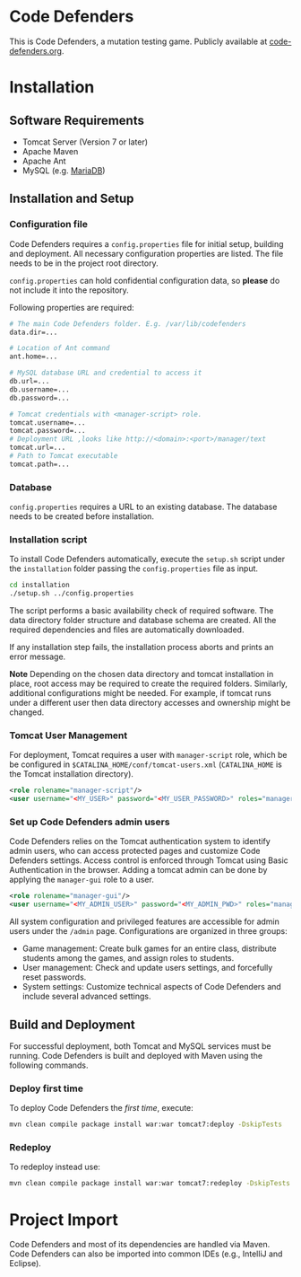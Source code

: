 # Code Defenders

This is Code Defenders, a mutation testing game. Publicly available at [code-defenders.org](<http://code-defenders.org>).

# Installation

## Software Requirements

- Tomcat Server (Version 7 or later)
- Apache Maven
- Apache Ant
- MySQL (e.g. [MariaDB](https://mariadb.org/))

## Installation and Setup
### Configuration file
Code Defenders requires a `config.properties` file for initial setup, building and deployment. All necessary configuration properties are listed. The file needs to be in the project root directory.

`config.properties` can hold confidential configuration data, so **please** do not include it into the repository.

Following properties are required:

```bash
# The main Code Defenders folder. E.g. /var/lib/codefenders
data.dir=...

# Location of Ant command
ant.home=...

# MySQL database URL and credential to access it
db.url=...
db.username=...
db.password=...

# Tomcat credentials with <manager-script> role.
tomcat.username=...
tomcat.password=...
# Deployment URL ,looks like http://<domain>:<port>/manager/text
tomcat.url=...
# Path to Tomcat executable
tomcat.path=...
```

### Database
`config.properties` requires a URL to an existing database. The database needs to be created before installation.

### Installation script

To install Code Defenders automatically, execute the `setup.sh` script under the `installation` folder passing the `config.properties` file as input. 

```bash
cd installation
./setup.sh ../config.properties
```

The script performs a basic availability check of required software. The data directory folder structure and database schema are created. All the required dependencies and files are automatically downloaded.

If any installation step fails, the installation process aborts and prints an error message.

**Note** Depending on the chosen data directory and tomcat installation in place, root access may be required to create the required folders. Similarly, additional configurations might be needed. For example, if tomcat runs under a different user then data directory accesses and ownership might be changed. 

### Tomcat User Management
For deployment, Tomcat requires a user with `manager-script` role, which be be configured in `$CATALINA_HOME/conf/tomcat-users.xml` (`CATALINA_HOME` is the Tomcat installation directory).

```xml
<role rolename="manager-script"/>
<user username="<MY_USER>" password="<MY_USER_PASSWORD>" roles="manager-script"/>
```

### Set up Code Defenders admin users
Code Defenders relies on the Tomcat authentication system to identify admin users, who can access protected pages and customize Code Defenders settings.
Access control is enforced through Tomcat using Basic Authentication in the browser.
Adding a tomcat admin can be done by applying the `manager-gui` role to a user.

```xml
<role rolename="manager-gui"/>
<user username="<MY_ADMIN_USER>" password="<MY_ADMIN_PWD>" roles="manager-gui"/>
```

All system configuration and privileged features are accessible for admin users under the `/admin` page. Configurations are organized in three groups:

* Game management: Create bulk games for an entire class, distribute students among the games, and assign roles to students.
* User management: Check and update users settings, and forcefully reset passwords.
* System settings: Customize technical aspects of Code Defenders and include several advanced settings.


## Build and Deployment

For successful deployment, both Tomcat and MySQL services must be running.
Code Defenders is built and deployed with Maven using the following commands.

### Deploy first time

To deploy Code Defenders the _first time_, execute:

```bash
mvn clean compile package install war:war tomcat7:deploy -DskipTests
```

### Redeploy
To redeploy instead use:

```bash
mvn clean compile package install war:war tomcat7:redeploy -DskipTests
```

# Project Import

Code Defenders and most of its dependencies are handled via Maven. Code Defenders can also be imported into common IDEs (e.g., IntelliJ and Eclipse).

<!--
TODO: Do we really need this?
 - Import Maven project from existing sources
- Configure Tomcat server
  - Preferences -> Build, Execution, Deployment -> Application Servers -> Add Tomcat Server
- Configure Artifact (as Web Application: Exploded), it must include:
  - WEB-INF/classes/[module compile output]
  - WEB-INF/lib/[all maven dependencies]
  - \`resources\` directory contents
  - \`webapps\` directory contents
- Add Run/Debug Configuration
  - Run -> Edit Configurations... -> Add New Tomcat Server configuration -> Add \`Build artifact\` in \`Before launch\` panel and check On Update action: Redeploy. -> OK
-->
